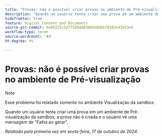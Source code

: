 ```yaml
---
title: "Provas: não é possível criar provas no ambiente de Pré-visualização"
description: "Quando um usuário tenta criar uma prova em um ambiente de Pré-visualização da Sandbox, a prova não é criada e o usuário vê uma mensagem Falha ao gerar."
hidefromtoc: true
feature: Digital Content and Documents
source-git-commit: 6e06225c52775894d03605b0dbbf0182e43e53ed
workflow-type: tm+mt
source-wordcount: '83'
ht-degree: 4%

---
```



# Provas: não é possível criar provas no ambiente de Pré-visualização

>[!NOTE]
>
>Esse problema foi relatado somente no ambiente Visualização da sandbox.

Quando um usuário tenta criar uma prova em um ambiente de Pré-visualização da sandbox, a prova não é criada e o usuário vê uma mensagem de &quot;Falha ao gerar&quot;.

_Relatado pela primeira vez em sexta-feira, 17 de outubro de 2024._
